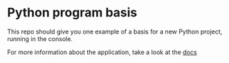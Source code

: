 # Python program basis

This repo should give you one example of a basis for a new Python project, running in the console.

For more information about the application, take a look at the [docs](docs/app-docs.md)
